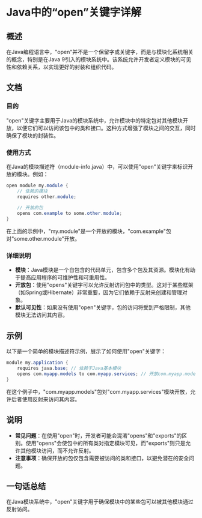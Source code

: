 <!--
Meta Description: # Java中的“open”关键字详解 ## 概述 在Java编程语言中，"open"并不是一个保留字或关键字，而是与模块化系统相关的概念，特别是在Java 9引入的模块系统中。该系统允许开发者定义模块的可见性和依赖关系，以实现更好的封装和组织代码。 ## 文档 ### 目的 "open"关键字主要...
Meta Keywords: open, module, com, opens, myapp
-->

# Java中的“open”关键字详解

## 概述
在Java编程语言中，"open"并不是一个保留字或关键字，而是与模块化系统相关的概念，特别是在Java 9引入的模块系统中。该系统允许开发者定义模块的可见性和依赖关系，以实现更好的封装和组织代码。

## 文档
### 目的
"open"关键字主要用于Java的模块系统中，允许模块中的特定包对其他模块开放，以便它们可以访问该包中的类和接口。这种方式增强了模块之间的交互，同时确保了模块的封装性。

### 使用方式
在Java的模块描述符（module-info.java）中，可以使用"open"关键字来标识开放的模块。例如：

```java
open module my.module {
    // 依赖的模块
    requires other.module;
    
    // 开放的包
    opens com.example to some.other.module;
}
```

在上面的示例中，"my.module"是一个开放的模块，"com.example"包对"some.other.module"开放。

### 详细说明
- **模块**：Java模块是一个自包含的代码单元，包含多个包及其资源。模块化有助于提高应用程序的可维护性和可重用性。
- **开放包**：使用"opens"关键字可以允许反射访问包中的类型。这对于某些框架（如Spring或Hibernate）非常重要，因为它们依赖于反射来创建和管理对象。
- **默认可见性**：如果没有使用"open"关键字，包的访问将受到严格限制，其他模块无法访问其内容。

## 示例
以下是一个简单的模块描述符示例，展示了如何使用"open"关键字：

```java
module my.application {
    requires java.base; // 依赖于Java基本模块
    opens com.myapp.models to com.myapp.services; // 开放com.myapp.models包
}
```

在这个例子中，"com.myapp.models"包对"com.myapp.services"模块开放，允许后者使用反射来访问其内容。

## 说明
- **常见问题**：在使用"open"时，开发者可能会混淆"opens"和"exports"的区别。使用"opens"会使包中的所有类对指定模块可见，而"exports"则只是允许其他模块访问，而不允许反射。
- **注意事项**：确保开放的包仅包含需要被访问的类和接口，以避免潜在的安全问题。

## 一句话总结
在Java模块系统中，"open"关键字用于确保模块中的某些包可以被其他模块通过反射访问。